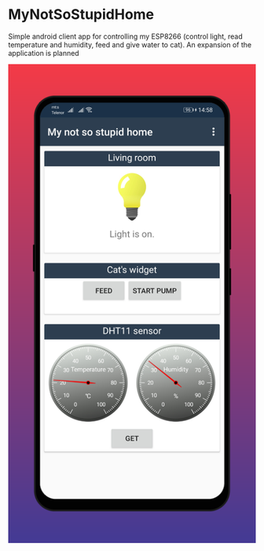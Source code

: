 # MyNotSoStupidHome
Simple android client app for controlling my ESP8266 (control light, read temperature and humidity, feed and give water to cat). An expansion of the application is planned

![alt text](https://github.com/sadreactonly/MyNotSoStupidHome/blob/master/AppDesign/tia2516208320233697748.png?raw=true)
